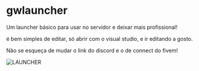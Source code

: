 # gwlauncher
Um launcher básico para usar no servidor e deixar mais profissional!

é bem simples de editar, só abrir com o visual studio, e ir editando a gosto.

Não se esqueça de mudar o link do discord e o de connect do fivem!

![LAUNCHER](https://prnt.sc/tolqez.png "LAUNCHER")
